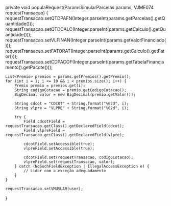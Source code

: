 private void populaRequest(ParamsSimularParcelas params, VJME074 requestTransacao) {
    requestTransacao.setQTDPAFN(Integer.parseInt(params.getParcelas().getQuantidade()));
    requestTransacao.setQTDCALC(Integer.parseInt(params.getCalculo().getQuantidade()));
    requestTransacao.setVLFINAN(Integer.parseInt(params.getValorFinanciado()));
    requestTransacao.setFATORAT(Integer.parseInt(params.getCalculo().getFator()));
    requestTransacao.setCDPACOF(Integer.parseInt(params.getTabelaFinanciamento().getPacote()));

    List<Premio> premios = params.getPremios().getPremio();
    for (int i = 1; i <= 10 && i < premios.size(); i++) {
        Premio premio = premios.get(i);
        String codigoCotacao = premio.getCodigoCotacao();
        BigDecimal valor = new BigDecimal(premio.getValor());

        String cdcot = "CDCOT" + String.format("%02d", i);
        String vlpre = "VLPRE" + String.format("%02d", i);

        try {
            Field cdcotField = requestTransacao.getClass().getDeclaredField(cdcot);
            Field vlpreField = requestTransacao.getClass().getDeclaredField(vlpre);

            cdcotField.setAccessible(true);
            vlpreField.setAccessible(true);

            cdcotField.set(requestTransacao, codigoCotacao);
            vlpreField.set(requestTransacao, valor);
        } catch (NoSuchFieldException | IllegalAccessException e) {
            // Lidar com a exceção adequadamente
        }
    }

    requestTransacao.setVMUSUAR(user);
}
